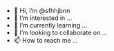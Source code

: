 - 👋 Hi, I’m @sfhhjbnn
- 👀 I’m interested in ...
- 🌱 I’m currently learning ...
- 💞️ I’m looking to collaborate on ...
- 📫 How to reach me ...

<!---
sfhhjbnn/sfhhjbnn is a ✨ special ✨ repository because its `README.md` (this file) appears on your GitHub profile.
You can click the Preview link to take a look at your changes.
--->
